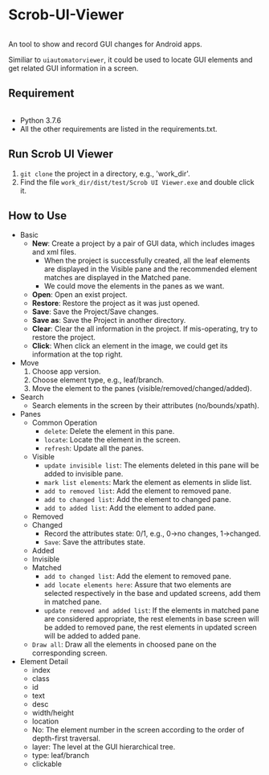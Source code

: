# Scrob-UI-Viewer

######
An tool to show and record GUI changes for Android apps.

Similiar to `uiautomatorviewer`, it could be used to locate GUI elements and get related GUI information in a screen.

## Requirement

######
* Python 3.7.6
* All the other requirements are listed in the requirements.txt.

## Run Scrob UI Viewer
1. `git clone` the project in a directory, e.g., 'work_dir'.
2. Find the file  `work_dir/dist/test/Scrob UI Viewer.exe` and double click it.

## How to Use
* Basic 
  * **New**: Create a project by a pair of GUI data, which includes images and xml files.
    * When the project is successfully created, all the leaf elements are displayed in the Visible pane and the recommended element matches are displayed in the Matched pane.
    * We could move the elements in the panes as we want.
  * **Open**: Open an exist project.
  * **Restore**: Restore the project as it was just opened.
  * **Save**: Save the Project/Save changes.
  * **Save as**: Save the Project in another directory.
  * **Clear**: Clear the all information in the project. If mis-operating, try to restore the project.
  * **Click**: When click an element in the image, we could get its information at the top right.
* Move
  1. Choose app version.
  2. Choose element type, e.g., leaf/branch.
  3. Move the element to the panes (visible/removed/changed/added).
* Search
  * Search elements in the screen by their attributes (no/bounds/xpath).
* Panes
  * Common Operation
     * `delete`: Delete the element in this pane.
     * `locate`: Locate the element in the screen.
     * `refresh`: Update all the panes.
  * Visible 
    * `update invisible list`: The elements deleted in this pane will be added to invisible pane.
    * `mark list elements`: Mark the element as elements in slide list.
    * `add to removed list`: Add the element to removed pane.
    * `add to changed list`: Add the element to changed pane.
    * `add to added list`: Add the element to added pane.
  * Removed
  * Changed
    * Record the attributes state: 0/1, e.g., 0->no changes, 1->changed.
    * `Save`: Save the attributes state.
  * Added
  * Invisible
  * Matched
    * `add to changed list`: Add the element to removed pane.
    * `add locate elements here`: Assure that two elements are selected respectively in the base and updated screens, add them in matched pane.
    * `update removed and added list`: If the elements in matched pane are considered appropriate, the rest elements in base screen will be added to removed pane, the rest elements in updated screen will be added to added pane.
  * `Draw all`: Draw all the elements in choosed pane on the corresponding screen.
* Element Detail
  * index
  * class
  * id
  * text
  * desc
  * width/height
  * location
  * No: The element number in the screen according to the order of depth-first traversal.
  * layer: The level at the GUI hierarchical tree.
  * type: leaf/branch
  * clickable
